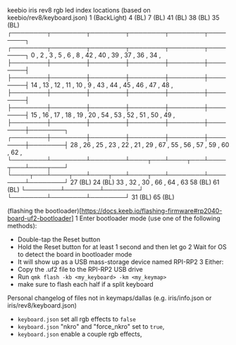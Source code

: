 
keebio iris rev8 rgb led index locations (based on keebio/rev8/keyboard.json)
             1 (BackLight)     4 (BL)            7 (BL)                                      41 (BL)           38 (BL)           35 (BL) 
    ┌────────┬────────┬────────┬────────┬────────┬────────┐                          ┌────────┬────────┬────────┬────────┬────────┬────────┐
        0    ,   2    ,   3    ,   5    ,   6    ,   8    ,                              42   ,   40   ,   39   ,   37   ,   36   ,   34   ,
    ├────────┼────────┼────────┼────────┼────────┼────────┤                          ├────────┼────────┼────────┼────────┼────────┼────────┤
        14   ,   13   ,   12   ,   11   ,   10   ,   9    ,                              43   ,   44   ,   45   ,   46   ,   47   ,   48   ,
    ├────────┼────────┼────────┼────────┼────────┼────────┤                          ├────────┼────────┼────────┼────────┼────────┼────────┤
        15   ,   16   ,   17   ,   18   ,   19   ,   20   ,                              54   ,   53   ,   52   ,   51   ,   50   ,   49   ,
    ├────────┼────────┼────────┼────────┼────────┼────────┼────────┐        ┌────────┼────────┼────────┼────────┼────────┼────────┼────────┤
        28   ,   26   ,   25   ,   23   ,   22   ,   21   ,   29   ,            67   ,   55   ,   56   ,   57   ,   59   ,   60   ,   62   ,
    └────────┴────────┴────────┴────┬───┴────┬───┴────┬───┴────┬───┘        └────┬───┴────┬───┴────┬───┴────┬───┴────────┴────────┴────────┘
             27 (BL)          24 (BL)   33   ,   32 ,     30   ,                     66   ,   64   ,   63       58 (BL)           61 (BL)
                                    └────────┴────────┴────────┘                 └────────┴────────┴────────┘
                                                     31 (BL)                             65 (BL) 

(flashing the bootloader)[https://docs.keeb.io/flashing-firmware#rp2040-board-uf2-bootloader]
1 Enter bootloader mode (use one of the following methods):
  - Double-tap the Reset button
  - Hold the Reset button for at least 1 second and then let go
2 Wait for OS to detect the board in bootloader mode
  - It will show up as a USB mass-storage device named RPI-RP2
3 Either:
  - Copy the .uf2 file to the RPI-RP2 USB drive
  - Run `qmk flash -kb <my_keyboard> -km <my_keymap>`
 - make sure to flash each half if a split keyboard


Personal changelog of files not in keymaps/dallas (e.g. iris/info.json or iris/rev8/keyboard.json)
- `keyboard.json` set all rgb effects to `false`
- `keyboard.json` "nkro" and "force_nkro" set to `true`,
- `keyboard.json` enable a couple rgb effects,
